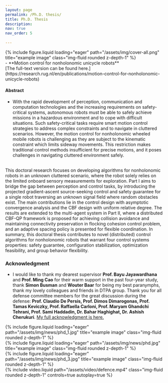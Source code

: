 ```yaml
---
layout: page
permalink: /Ph.D. thesis/
title: Ph.D. Thesis
description: 
nav: true
nav_order: 5
 
---
```

<div class="row justify-content-sm-center">
    <div class="col-sm mt-3 mt-md-0">
          {% include figure.liquid loading="eager" path="/assets/img/cover-all.png" title="example image" class="img-fluid rounded z-depth-1" %}
          </div>
</div>
- **Motion control for nonholonomic unicycle robots** <br>
[The full-text version can be found here.](https://research.rug.nl/en/publications/motion-control-for-nonholonomic-unicycle-robots)

<br>

#### Abstract 
- With the rapid development of perception, communication and computation technologies and the increasing requirements on safety-critical systems, autonomous robots must be able to safely achieve missions in a hazardous environment and to cope with difficult situations. Such safety-critical tasks require smart motion control strategies to address complex constraints and to navigate in cluttered scenarios. However, the motion control for nonholonomic wheeled mobile robots is challenging as they are subject to the kinematic constraint which limits sideway movements. This restriction makes traditional control methods insufficient for precise motions, and it poses challenges in navigating cluttered environment safely.
<br>
This doctoral research focuses on developing algorithms for nonholonomic robots in an unknown cluttered scenario, where the robot solely relies on the limited onboard sensory measurements for exploration. Part I aims to bridge the gap between perception and control tasks, by introducing the projected gradient-ascent source-seeking control and safety guarantee for a single robot traversing an unknown signal field where random obstacles exist. The main contributions lie in the control design with asymptotic convergence analysis and the CBF design with uniform relative degree. The results are extended to the multi-agent system in Part II, where a distributed CBF-QP framework is proposed for achieving collision avoidance and maintaining connectivity preservation in flocking cohesion control problem, and an adaptive spacing policy is presented for flexible coordination. In summary, this doctoral thesis contributes to novel (distributed) control algorithms for nonholonomic robots that warrant four control systems properties: safety guarantee, configuration stabilization, optimization feasibility, and group behavior flexibility. 
<br>

### Acknowledgment 
- I would like to thank my dearest supervisor **Prof. Bayu Jayawardhana** and **Prof. Ming Cao** for their warm support in the past four-year study, thank  **Simon Busman** and **Wouter Baar** for being my best paranymphs, thank my lovely colleagues and friends in DTPA group. Thank you for all defense committee members for the great discussion during the defense: **Prof. Claudio De Persis, Prof. Dimos Dimarogonas, Prof. Tamas Keviczky, Prof. Raffaella Carloni, Prof. Maryam Ghandchi Tehrani, Prof. Sami Haddadin, Dr. Bahar Haghighat, Dr. Ashish Cherukuri**. <a href="/assets/pdf/acknowledge.pdf"  target = "_blank"> My full acknowledgment is here. </a>

<div class="row justify-content-sm-center">
    <div class="col-sm mt-3 mt-md-0">
          {% include figure.liquid loading="eager" path="/assets/img/news/phd_1.jpg" title="example image" class="img-fluid rounded z-depth-1" %}
          </div>
    <div class="col-sm mt-3 mt-md-0">
        {% include figure.liquid loading="eager" path="/assets/img/news/phd.jpg" title="example image" class="img-fluid rounded z-depth-1" %}    
        </div>
      <div class="col-sm mt-3 mt-md-0">
        {% include figure.liquid loading="eager" path="/assets/img/news/phd_3.jpg" title="example image" class="img-fluid rounded z-depth-1" %}    
        </div>
</div>

<div class="row mt-2">
    <div class="col-sm mt-2 mt-md-0">
        {% include video.liquid path="/assets/video/defence.mp4" class="img-fluid rounded z-depth-1" controls=true autoplay=true %}
    </div>
</div>
